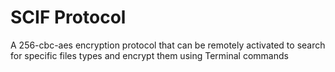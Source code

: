# SCIF Protocol
 A 256-cbc-aes encryption protocol that can be remotely activated to search for specific files types and encrypt them using Terminal commands

